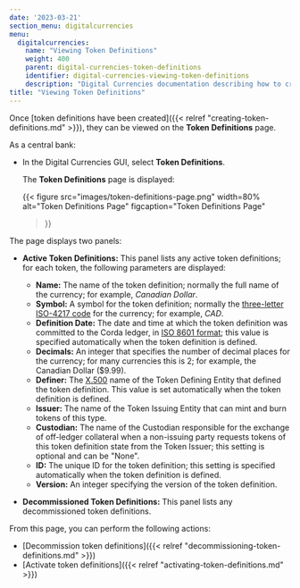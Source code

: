 ```yaml
---
date: '2023-03-21'
section_menu: digitalcurrencies
menu:
  digitalcurrencies:
    name: "Viewing Token Definitions"
    weight: 400
    parent: digital-currencies-token-definitions
    identifier: digital-currencies-viewing-token-definitions
    description: "Digital Currencies documentation describing how to create token definitions via the GUI"
title: "Viewing Token Definitions"
---
```


Once [token definitions have been created]({{< relref "creating-token-definitions.md" >}}), they can be viewed on the **Token Definitions** page.

As a central bank:

* In the Digital Currencies GUI, select **Token Definitions**.

   The **Token Definitions** page is displayed:
   
   {{< 
      figure
	  src="images/token-definitions-page.png"
      width=80%
	  alt="Token Definitions Page"
	  figcaption="Token Definitions Page"
   >}}
   
The page displays two panels:
   
* **Active Token Definitions:** This panel lists any active token definitions; for each token, the following parameters are displayed:

    * **Name:** The name of the token definition; normally the full name of the currency; for example, *Canadian Dollar*.
    * **Symbol:** A symbol for the token definition; normally the [three-letter ISO-4217 code](https://en.wikipedia.org/wiki/ISO_4217) for the currency; for example, *CAD*.
    * **Definition Date:** The date and time at which the token definition was committed to the Corda ledger, in [ISO 8601 format](https://en.wikipedia.org/wiki/ISO_8601); this value is specified automatically when the token definition is defined.
    * **Decimals:** An integer that specifies the number of decimal places for the currency; for many currencies this is 2; for example, the Canadian Dollar ($9.99).
    * **Definer:** The [X.500](https://en.wikipedia.org/wiki/X.500) name of the Token Defining Entity that defined the token definition. This value is set automatically when the token definition is defined.
    * **Issuer:** The name of the Token Issuing Entity that can mint and burn tokens of this type. <!-- only one in initial release -->
    * **Custodian:** The name of the Custodian responsible for the exchange of off-ledger collateral when a non-issuing party requests tokens of this token definition state from the Token Issuer; this setting is optional and can be "None".
    * **ID:** The unique ID for the token definition; this setting is specified automatically when the token definition is defined.
    * **Version:** An integer specifying the version of the token definition.
* **Decommissioned Token Definitions:** This panel lists any decommissioned token definitions.
   
From this page, you can perform the following actions:

* [Decommission token definitions]({{< relref "decommissioning-token-definitions.md" >}})
* [Activate token definitions]({{< relref "activating-token-definitions.md" >}})